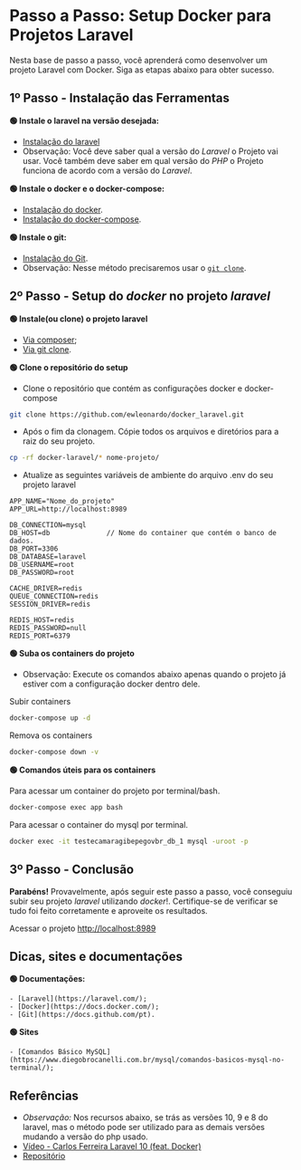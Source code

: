 # Passo a Passo: Setup Docker para Projetos Laravel

Nesta base de passo a passo, você aprenderá como desenvolver um projeto Laravel com Docker. Siga as etapas abaixo para obter sucesso.

## 1º Passo - Instalação das Ferramentas

**🟢 Instale o laravel na versão desejada:**

-   [Instalação do laravel](https://laravel.com/docs/master#your-first-laravel-project)
-   Observação: Você deve saber qual a versão do _Laravel_ o Projeto vai usar. Você também deve saber em qual versão do _PHP_ o Projeto funciona de acordo com a versão do _Laravel_.

**🟢 Instale o docker e o docker-compose:**

-   [Instalação do docker](https://docs.docker.com/get-docker/).
-   [Instalação do docker-compose](https://docs.docker.com/compose/install/).

**🟢 Instale o git:**

-   [Instalação do Git](https://github.com/git-guides/install-git).
-   Observação: Nesse método precisaremos usar o [`git clone`](https://docs.github.com/pt/repositories/creating-and-managing-repositories/cloning-a-repository).

## 2º Passo - Setup do _docker_ no projeto _laravel_

**🟢 Instale(ou clone) o projeto laravel**

-   [Via composer](https://www.diegobrocanelli.com.br/mysql/comandos-basicos-mysql-no-terminal/);
-   [Via git clone](https://github.com/laravel/laravel).

**🟢 Clone o repositório do setup**

-   Clone o repositório que contém as configurações docker e docker-compose

```sh
git clone https://github.com/ewleonardo/docker_laravel.git
```

-   Após o fim da clonagem. Cópie todos os arquivos e diretórios para a raiz do seu projeto.

```sh
cp -rf docker-laravel/* nome-projeto/
```

-   Atualize as seguintes variáveis de ambiente do arquivo .env do seu projeto laravel

```dosini
APP_NAME="Nome_do_projeto"
APP_URL=http://localhost:8989

DB_CONNECTION=mysql
DB_HOST=db              // Nome do container que contém o banco de dados.
DB_PORT=3306
DB_DATABASE=laravel
DB_USERNAME=root
DB_PASSWORD=root

CACHE_DRIVER=redis
QUEUE_CONNECTION=redis
SESSION_DRIVER=redis

REDIS_HOST=redis
REDIS_PASSWORD=null
REDIS_PORT=6379
```

**🟢 Suba os containers do projeto**

-   Observação: Execute os comandos abaixo apenas quando o projeto já estiver com a configuração docker dentro dele.

Subir containers

```sh
docker-compose up -d
```

Remova os containers

```sh
docker-compose down -v
```

**🟢 Comandos úteis para os containers**

Para acessar um container do projeto por terminal/bash.

```sh
docker-compose exec app bash
```

Para acessar o container do mysql por terminal.

```sh
docker exec -it testecamaragibepegovbr_db_1 mysql -uroot -p
```

## 3º Passo - Conclusão

**Parabéns!**
Provavelmente, após seguir este passo a passo, você conseguiu subir seu projeto _laravel_ utilizando _docker_!. Certifique-se de verificar se tudo foi feito corretamente e aproveite os resultados.

Acessar o projeto
[http://localhost:8989](http://localhost:8989)

## Dicas, sites e documentações

**🟢 Documentações:**

    - [Laravel](https://laravel.com/);
    - [Docker](https://docs.docker.com/);
    - [Git](https://docs.github.com/pt).

**🟢 Sites**

    - [Comandos Básico MySQL](https://www.diegobrocanelli.com.br/mysql/comandos-basicos-mysql-no-terminal/);

## Referências

-   _Observação:_ Nos recursos abaixo, se trás as versões 10, 9 e 8 do laravel, mas o método pode ser utilizado para as demais versões mudando a versão do php usado.
-   [Vídeo - Carlos Ferreira Laravel 10 (feat. Docker)](https://www.youtube.com/watch?v=oz9K3jtFUvI)
-   [Repositório](https://github.com/especializati/setup-docker-laravel.git)
